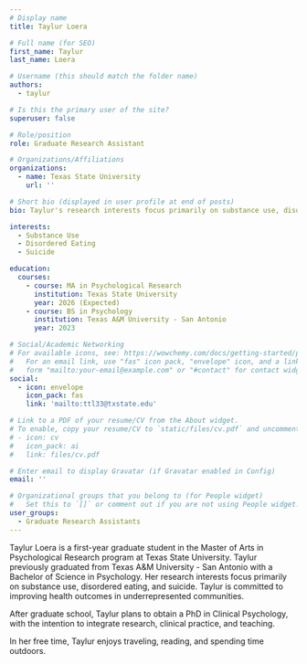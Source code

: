 ```yaml
---
# Display name
title: Taylur Loera

# Full name (for SEO)
first_name: Taylur
last_name: Loera

# Username (this should match the folder name)
authors:
  - taylur

# Is this the primary user of the site?
superuser: false

# Role/position
role: Graduate Research Assistant

# Organizations/Affiliations
organizations:
  - name: Texas State University
    url: ''

# Short bio (displayed in user profile at end of posts)
bio: Taylur's research interests focus primarily on substance use, disordered eating, and suicide. She is committed to improving health outcomes in underrepresented communities.

interests:
  - Substance Use
  - Disordered Eating
  - Suicide

education:
  courses:
    - course: MA in Psychological Research
      institution: Texas State University
      year: 2026 (Expected)
    - course: BS in Psychology
      institution: Texas A&M University - San Antonio
      year: 2023

# Social/Academic Networking
# For available icons, see: https://wowchemy.com/docs/getting-started/page-builder/#icons
#   For an email link, use "fas" icon pack, "envelope" icon, and a link in the
#   form "mailto:your-email@example.com" or "#contact" for contact widget.
social:
  - icon: envelope
    icon_pack: fas
    link: 'mailto:ttl33@txstate.edu'

# Link to a PDF of your resume/CV from the About widget.
# To enable, copy your resume/CV to `static/files/cv.pdf` and uncomment the lines below.
# - icon: cv
#   icon_pack: ai
#   link: files/cv.pdf

# Enter email to display Gravatar (if Gravatar enabled in Config)
email: ''

# Organizational groups that you belong to (for People widget)
#   Set this to `[]` or comment out if you are not using People widget.
user_groups:
  - Graduate Research Assistants
---
```


Taylur Loera is a first-year graduate student in the Master of Arts in Psychological Research program at Texas State University. Taylur previously graduated from Texas A&M University - San Antonio with a Bachelor of Science in Psychology. Her research interests focus primarily on substance use, disordered eating, and suicide. Taylur is committed to improving health outcomes in underrepresented communities. 

After graduate school, Taylur plans to obtain a PhD in Clinical Psychology, with the intention to integrate research, clinical practice, and teaching.

In her free time, Taylur enjoys traveling, reading, and spending time outdoors.